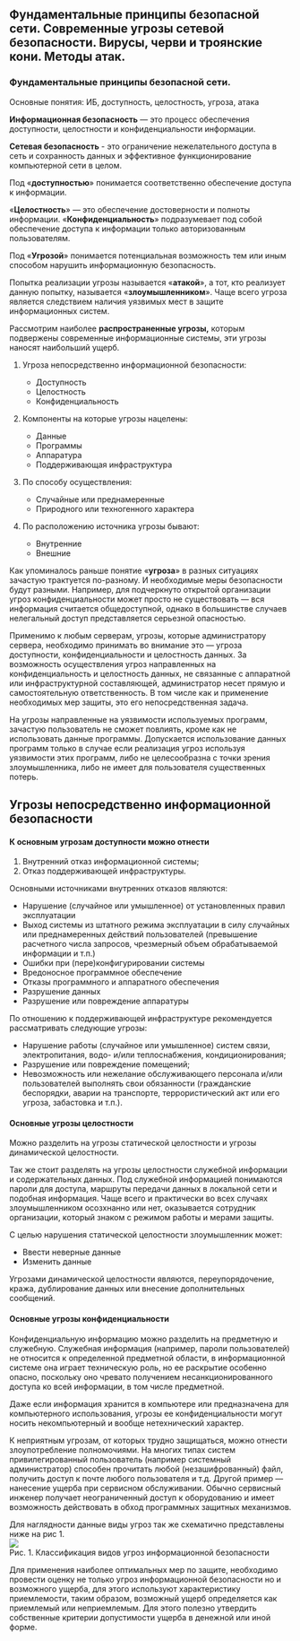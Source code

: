 ## Фундаментальные принципы безопасной сети. Современные угрозы сетевой безопасности. Вирусы, черви и троянские кони. Методы атак.

### Фундаментальные принципы безопасной сети. 
Основные понятия: ИБ, доступность, целостность, угроза, атака

**Информационная безопасность** — это процесс обеспечения доступности, целостности и конфиденциальности информации.

**Сетевая безопасность** -  это ограничение нежелательного доступа в сеть и сохранность данных и эффективное функционирование компьютерной сети в целом.

Под «**доступностью**» понимается соответственно обеспечение доступа к информации. 

«**Целостность**» — это обеспечение достоверности и полноты информации. «**Конфиденциальность**» подразумевает под собой обеспечение доступа к информации только авторизованным пользователям.

Под «**Угрозой**» понимается потенциальная возможность тем или иным способом нарушить информационную безопасность. 

Попытка реализации угрозы называется «**атакой**», а тот, кто реализует данную попытку, называется «**злоумышленником**». Чаще всего угроза является следствием наличия уязвимых мест в защите информационных систем.

Рассмотрим наиболее **распространенные угрозы,** которым подвержены современные информационные системы, эти угрозы наносят наибольший ущерб.

1. Угроза непосредственно информационной безопасности:  
    - Доступность
    - Целостность
    - Конфиденциальность
2. Компоненты на которые угрозы нацелены:  
      
    - Данные
    - Программы
    - Аппаратура
    - Поддерживающая инфраструктура
3. По способу осуществления:  
      
    - Случайные или преднамеренные
    - Природного или техногенного характера
4. По расположению источника угрозы бывают:  
      
    - Внутренние
    - Внешние

Как упоминалось раньше понятие «**угроза**» в разных ситуациях зачастую трактуется по-разному. И необходимые меры безопасности будут разными. Например, для подчеркнуто открытой организации угроз конфиденциальности может просто не существовать — вся информация считается общедоступной, однако в большинстве случаев нелегальный доступ представляется серьезной опасностью.

Применимо к любым серверам, угрозы, которые администратору сервера, необходимо принимать во внимание это — угроза доступности, конфиденциальности и целостность данных. За возможность осуществления угроз направленных на конфиденциальность и целостность данных, не связанные с аппаратной или инфраструктурной составляющей, администратор несет прямую и самостоятельную ответственность. В том числе как и применение необходимых мер защиты, это его непосредственная задача.

На угрозы направленные на уязвимости используемых программ, зачастую пользователь не сможет повлиять, кроме как не использовать данные программы. Допускается использование данных программ только в случае если реализация угроз используя уязвимости этих программ, либо не целесообразна с точки зрения злоумышленника, либо не имеет для пользователя существенных потерь.

## Угрозы непосредственно информационной безопасности

#### К основным угрозам доступности можно отнести

1. Внутренний отказ информационной системы;
2. Отказ поддерживающей инфраструктуры.

Основными источниками внутренних отказов являются:  
  
- Нарушение (случайное или умышленное) от установленных правил эксплуатации
- Выход системы из штатного режима эксплуатации в силу случайных или преднамеренных действий пользователей (превышение расчетного числа запросов, чрезмерный объем обрабатываемой информации и т.п.)
- Ошибки при (пере)конфигурировании системы
- Вредоносное программное обеспечение
- Отказы программного и аппаратного обеспечения
- Разрушение данных
- Разрушение или повреждение аппаратуры
  
По отношению к поддерживающей инфраструктуре рекомендуется рассматривать следующие угрозы:  
  
- Нарушение работы (случайное или умышленное) систем связи, электропитания, водо- и/или теплоснабжения, кондиционирования;
- Разрушение или повреждение помещений;
- Невозможность или нежелание обслуживающего персонала и/или пользователей выполнять свои обязанности (гражданские беспорядки, аварии на транспорте, террористический акт или его угроза, забастовка и т.п.).
#### Основные угрозы целостности

Можно разделить на угрозы статической целостности и угрозы динамической целостности.  
  
Так же стоит разделять на угрозы целостности служебной информации и содержательных данных. Под служебной информацией понимаются пароли для доступа, маршруты передачи данных в локальной сети и подобная информация. Чаще всего и практически во всех случаях злоумышленником осозхнанно или нет, оказывается сотрудник организации, который знаком с режимом работы и мерами защиты.  
  
С целью нарушения статической целостности злоумышленник может:  
  
- Ввести неверные данные
- Изменить данные

Угрозами динамической целостности являются, переупорядочение, кража, дублирование данных или внесение дополнительных сообщений. 

#### Основные угрозы конфиденциальности

Конфиденциальную информацию можно разделить на предметную и служебную. Служебная информация (например, пароли пользователей) не относится к определенной предметной области, в информационной системе она играет техническую роль, но ее раскрытие особенно опасно, поскольку оно чревато получением несанкционированного доступа ко всей информации, в том числе предметной.  
  
Даже если информация хранится в компьютере или предназначена для компьютерного использования, угрозы ее конфиденциальности могут носить некомпьютерный и вообще нетехнический характер.  
  
К неприятным угрозам, от которых трудно защищаться, можно отнести злоупотребление полномочиями. На многих типах систем привилегированный пользователь (например системный администратор) способен прочитать любой (незашифрованный) файл, получить доступ к почте любого пользователя и т.д. Другой пример — нанесение ущерба при сервисном обслуживании. Обычно сервисный инженер получает неограниченный доступ к оборудованию и имеет возможность действовать в обход программных защитных механизмов.  
  
Для наглядности данные виды угроз так же схематично представлены ниже на рис 1.  
![](https://habrastorage.org/r/w1560/webt/os/yv/fu/osyvfuu7usytvvrubhjxaynehno.jpeg)  
Рис. 1. Классификация видов угроз информационной безопасности  
  
Для применения наиболее оптимальных мер по защите, необходимо провести оценку не только угроз информационной безопасности но и возможного ущерба, для этого используют характеристику приемлемости, таким образом, возможный ущерб определяется как приемлемый или неприемлемым. Для этого полезно утвердить собственные критерии допустимости ущерба в денежной или иной форме.  
 